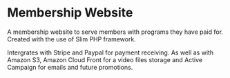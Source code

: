 # Membership Website #

A membership website to serve members with programs they have paid for.
Created with the use of Slim PHP framework.

Intergrates with Stripe and Paypal for payment receiving. As well as with Amazon S3, Amazon Cloud Front for a video files storage and Active Campaign for emails and future promotions.


